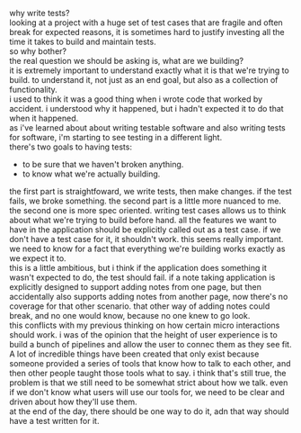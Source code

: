 why write tests?  
looking at a project with a huge set of test cases that are fragile and often break for expected reasons, it is sometimes hard to justify investing all the time it takes to build and maintain tests.  
so why bother?  
the real question we should be asking is, what are we building?  
it is extremely important to understand exactly what it is that we're trying to build. to understand it, not just as an end goal, but also as a collection of functionality.  
i used to think it was a good thing when i wrote code that worked by accident. i understood why it happened, but i hadn't expected it to do that when it happened.  
as i've learned about about writing testable software and also writing tests for software, i'm starting to see testing in a different light.  
there's two goals to having tests:  

- to be sure that we haven't broken anything.
- to know what we're actually building.

the first part is straightfoward, we write tests, then make changes. if the test fails, we broke something.
the second part is a little more nuanced to me.  
the second one is more spec oriented. writing test cases allows us to think about what we're trying to build before hand. all the features we want to have in the application should be explicitly called out as a test case. if we don't have a test case for it, it shouldn't work.
this seems really important. we need to know for a fact that everything we're building works exactly as we expect it to.  
this is a little ambitious, but i think if the application does something it wasn't expected to do, the test should fail.
if a note taking application is explicitly designed to support adding notes from one page, but then accidentally also supports adding notes from another page, now there's no coverage for that other scenario. that other way of adding notes could break, and no one would know, because no one knew to go look.  
this conflicts with my previous thinking on how certain micro interactions should work. i was of the opinion that the height of user experience is to build a bunch of pipelines and allow the user to connec them as they see fit. A lot of incredible things have been created that only exist because someone provided a series of tools that know how to talk to each other, and then other people taught those tools what to say.
i think that's still true, the problem is that we still need to be somewhat strict about how we talk. even if we don't know what users will use our tools for, we need to be clear and driven about how they'll use them.  
at the end of the day, there should be one way to do it, adn that way should have a test written for it.